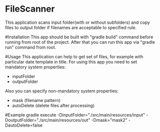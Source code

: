 # FileScanner
This application scans input folder(with or without subfolders) and copy files
to output folder if filenames are acceptable to specified rule.



#Installation
This app should be built with "gradle build" command before running from root
of the project. After that you can run this app via "gradle run" command from root.


#Usage
This application can help to get set of files, for example with particular
date template in title.
For using this app you need to set mandatory system properties:
- inputFolder
- outputFolder

Also you can specify non-mandatory system properties:
- mask (filename pattern)
- autoDelete (delete files after processing)

#Example
gradle execute -DinputFolder="./src/main/resources/input" -DoutputFolder="./src/main/resources/out" -Dmask="mask2" -DautoDelete=false
